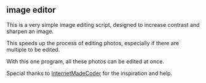 ## image editor
This is a very simple image editing script, designed to increase contrast and sharpen an image.

This speeds up the process of editing photos, especially if there are multiple to be edited.

With this one program, all these photos can be edited at once.

Special thanks to [InternetMadeCoder](https://www.youtube.com/@InternetMadeCoder) for the inspiration and help.
